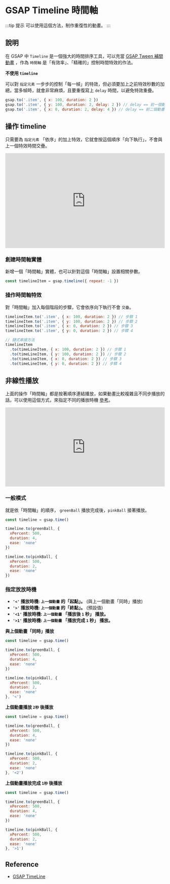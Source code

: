 # GSAP Timeline 時間軸

:::tip 提示
可以使用這個方法，制作重復性的動畫。
:::

## 說明

在 GSAP 中 `Timeline` 是一個強大的時間排序工具，可以充當 [GSAP Tween 補間動畫] ，作為 `時間軸` 是「有效率」、「精確的」控制時間特效的作法。

**不使用 `timeline`**

可以對 `指定元素` 一步步的控制「每一幀」的特效，但必須要加上之前特效秒數的加總。當多幀時，就會非常麻煩，且要重復寫上 `delay` 時間，以避免特效重疊。

```js
gsap.to('.item', { x: 100, duration: 2 })
gsap.to('.item', { y: 100, duration: 2, delay: 2 }) // delay == 前一個動畫的秒數
gsap.to('.item', { x: 0, duration: 2, delay: 4 }) // delay == 前二個動畫的秒數加總
```

## 操作 timeline

只需要為 `指定元素` 「依序」的加上特效，它就會按這個順序「向下執行」，不會與上一個特效時間交疊。

<iframe height="300" style="width: 100%;" scrolling="no" title="GSAP Timeline 時間軸" src="https://codepen.io/naiky/embed/MWXrZRN?default-tab=result" frameborder="no" loading="lazy" allowtransparency="true" allowfullscreen="true">
  See the Pen <a href="https://codepen.io/naiky/pen/MWXrZRN">
  GSAP Timeline 時間軸</a> by Naiky (<a href="https://codepen.io/naiky">@naiky</a>)
  on <a href="https://codepen.io">CodePen</a>.
</iframe>

### 創建時間軸實體

新增一個「時間軸」實體，也可以針對這個「時間軸」設置相關參數。

```js
const timelineItem = gsap.timeline({ repeat: -1 })
```

### 操作時間軸特效

對「時間軸」加入每個階段的步驟，它會依序向下執行不會 `交疊`。

```js
timelineItem.to('.item', { x: 100, duration: 2 }) // 步驟 1
timelineItem.to('.item', { y: 100, duration: 2 }) // 步驟 2
timelineItem.to('.item', { x: 0, duration: 2 }) // 步驟 3
timelineItem.to('.item', { y: 0, duration: 2 }) // 步驟 4

// 鏈式串接方法
timelineItem
  .to(timeLineItem, { x: 100, duration: 2 }) // 步驟 1
  .to(timeLineItem, { y: 100, duration: 2 }) // 步驟 2
  .to(timeLineItem, { x: 0, duration: 2 }) // 步驟 3
  .to(timeLineItem, { y: 0, duration: 2 }) // 步驟 4
```

## 非線性播放
上面的操作「時間軸」都是按著順序連結播放，如果動畫比較複雜且不同步播放的話，可以使用這個方式，來指定不同的播放時機 [參考](https://greensock.com/docs/v3/GSAP/Timeline#:~:text=Positioning%20animations%20in%20a%20timeline)。

<iframe height="250" style="width: 100%;" scrolling="no" title="GSAP-timeline 同步播放 &quot;&lt;&quot;" src="https://codepen.io/naiky/embed/WNyBRbP" frameborder="no" loading="lazy" allowtransparency="true" allowfullscreen="true">
  See the Pen <a href="https://codepen.io/naiky/pen/WNyBRbP">
  GSAP-timeline 同步播放 &quot;&lt;&quot;</a> by Naiky (<a href="https://codepen.io/naiky">@naiky</a>)
  on <a href="https://codepen.io">CodePen</a>.
</iframe>

### 一般模式
就是依「時間軸」的順序， `greenBall` 播放完成後，`pinkBall` 接著播放。

```js
const timeline = gsap.time()

timeline.to(greenBall, {
  xPercent: 500,
  duration: 4,
  ease: 'none'
})

timeline.to(pinkBall, {
  xPercent: 500,
  duration: 2,
  ease: 'none'
})
```

### 指定放放時機
- **`'<'` 播放時機: `上一個動畫` 的「起點」。** (與上一個動畫「同時」播放)
- **`'>'` 播放時機: `上一個動畫` 的「終點」。** (預設值)
- **`'<1'` 播放時機: `上一個動畫` 「播放後 `1` 秒」 播放。**
- **`'>1'` 播放時機: `上一個動畫` 「播放完成 `1` 秒」 播放。** 

**與上個動畫「同時」播放**

```js {13}
const timeline = gsap.time()

timeline.to(greenBall, {
  xPercent: 500,
  duration: 4,
  ease: 'none'
})

timeline.to(pinkBall, {
  xPercent: 500,
  duration: 2,
  ease: 'none'
}, '<')
```

**上個動畫播放 `2秒` 後播放**

```js {13}
const timeline = gsap.time()

timeline.to(greenBall, {
  xPercent: 500,
  duration: 4,
  ease: 'none'
})

timeline.to(pinkBall, {
  xPercent: 500,
  duration: 2,
  ease: 'none'
}, '<2')
```

**上個動畫播放完成 `1秒` 後播放**

```js {13}
const timeline = gsap.time()

timeline.to(greenBall, {
  xPercent: 500,
  duration: 4,
  ease: 'none'
})

timeline.to(pinkBall, {
  xPercent: 500,
  duration: 2,
  ease: 'none'
}, '>1')
```

## Reference

[gsap tween 補間動畫]: /Javascript/gsap-tween

- [GSAP TimeLine](https://greensock.com/docs/v3/GSAP/Timeline)
